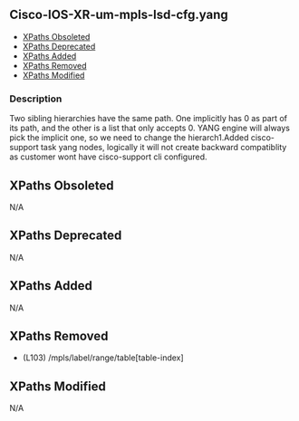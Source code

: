 ## Cisco-IOS-XR-um-mpls-lsd-cfg.yang

- [XPaths Obsoleted](#xpaths-obsoleted)
- [XPaths Deprecated](#xpaths-deprecated)
- [XPaths Added](#xpaths-added)
- [XPaths Removed](#xpaths-removed)
- [XPaths Modified](#xpaths-modified)

### Description

Two sibling hierarchies have the same path. One implicitly has 0 as part of its path, and the other is a list that only accepts 0. YANG engine will always pick the implicit one, so we need to change the hierarch1.Added cisco-support task yang nodes, logically it will not create backward compatiblity as customer wont have cisco-support cli configured.

## XPaths Obsoleted

N/A

## XPaths Deprecated

N/A

## XPaths Added

N/A

## XPaths Removed

- (L103)	/mpls/label/range/table[table-index]

## XPaths Modified

N/A

